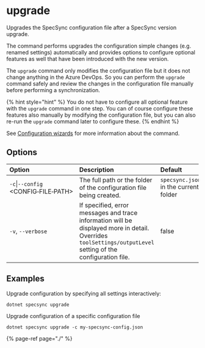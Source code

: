 # upgrade

Upgrades the SpecSync configuration file after a SpecSync version upgrade.

The command performs upgrades the configuration simple changes (e.g. renamed settings) automatically and provides options to configure optional features as well that have been introduced with the new version.

The `upgrade` command only modifies the configuration file but it does not change anything in the Azure DevOps. So you can perform the `upgrade` command safely and review the changes in the configuration file manually before performing a synchronization.

{% hint style="hint" %}
You do not have to configure all optional feature with the `upgrade` command in one step. You can of course configure these features also manually by modifying the configuration file, but you can also re-run the `upgrade` command later to configure these.
{% endhint %}

See [Configuration wizards](../../features/general-features/configuration-wizards.md) for more information about the command.

## Options

| Option | Description | Default |
| :--- | :--- | :--- |
| `-c`\|`--config` &lt;CONFIG‑FILE‑PATH&gt; | The full path or the folder of the configuration file being created. | `specsync.json` in the current folder |
| `-v`, `--verbose` | If specified, error messages and trace information will be displayed more in detail. Overrides `toolSettings/outputLevel` setting of the configuration file. | false |

## Examples

Upgrade configuration by specifying all settings interactively:

```text
dotnet specsync upgrade
```

Upgrade configuration of a specific configuration file

```text
dotnet specsync upgrade -c my-specsync-config.json
```

{% page-ref page="./" %}

